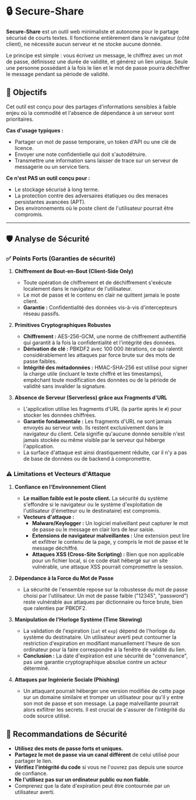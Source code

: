 # 🔒 Secure-Share

**Secure-Share** est un outil web minimaliste et autonome pour le partage sécurisé de courts textes. Il fonctionne entièrement dans le navigateur (côté client), ne nécessite aucun serveur et ne stocke aucune donnée.

Le principe est simple : vous écrivez un message, le chiffrez avec un mot de passe, définissez une durée de validité, et générez un lien unique. Seule une personne possédant à la fois le lien et le mot de passe pourra déchiffrer le message pendant sa période de validité.

## 🎯 Objectifs

Cet outil est conçu pour des partages d'informations sensibles à faible enjeu où la commodité et l'absence de dépendance à un serveur sont prioritaires.

**Cas d'usage typiques :**
- Partager un mot de passe temporaire, un token d'API ou une clé de licence.
- Envoyer une note confidentielle qui doit s'autodétruire.
- Transmettre une information sans laisser de trace sur un serveur de messagerie ou un service tiers.

**Ce n'est PAS un outil conçu pour :**
- Le stockage sécurisé à long terme.
- La protection contre des adversaires étatiques ou des menaces persistantes avancées (APT).
- Des environnements où le poste client de l'utilisateur pourrait être compromis.

---

## 🛡️ Analyse de Sécurité

### ✅ Points Forts (Garanties de sécurité)

1.  **Chiffrement de Bout-en-Bout (Client-Side Only)**
    - Toute opération de chiffrement et de déchiffrement s'exécute localement dans le navigateur de l'utilisateur.
    - Le mot de passe et le contenu en clair ne quittent jamais le poste client.
    - **Garantie :** Confidentialité des données vis-à-vis d'intercepteurs réseau passifs.

2.  **Primitives Cryptographiques Robustes**
    - **Chiffrement :** AES-256-GCM, une norme de chiffrement authentifié qui garantit à la fois la confidentialité et l'intégrité des données.
    - **Dérivation de clé :** PBKDF2 avec 100 000 itérations, ce qui ralentit considérablement les attaques par force brute sur des mots de passe faibles.
    - **Intégrité des métadonnées :** HMAC-SHA-256 est utilisé pour signer la charge utile (incluant le texte chiffré et les timestamps), empêchant toute modification des données ou de la période de validité sans invalider la signature.

3.  **Absence de Serveur (Serverless) grâce aux Fragments d'URL**
    - L'application utilise les fragments d'URL (la partie après le `#`) pour stocker les données chiffrées.
    - **Garantie fondamentale :** Les fragments d'URL ne sont jamais envoyés au serveur web. Ils restent exclusivement dans le navigateur du client. Cela signifie qu'aucune donnée sensible n'est jamais stockée ou même visible par le serveur qui héberge l'application.
    - La surface d'attaque est ainsi drastiquement réduite, car il n'y a pas de base de données ou de backend à compromettre.

### ⚠️ Limitations et Vecteurs d'Attaque

1.  **Confiance en l'Environnement Client**
    - **Le maillon faible est le poste client.** La sécurité du système s'effondre si le navigateur ou le système d'exploitation de l'utilisateur (l'émetteur ou le destinataire) est compromis.
    - **Vecteurs d'attaque :**
        - **Malware/Keylogger :** Un logiciel malveillant peut capturer le mot de passe ou le message en clair lors de leur saisie.
        - **Extensions de navigateur malveillantes :** Une extension peut lire et exfiltrer le contenu de la page, y compris le mot de passe et le message déchiffré.
        - **Attaques XSS (Cross-Site Scripting) :** Bien que non applicable pour un fichier local, si ce code était hébergé sur un site vulnérable, une attaque XSS pourrait compromettre la session.

2.  **Dépendance à la Force du Mot de Passe**
    - La sécurité de l'ensemble repose sur la robustesse du mot de passe choisi par l'utilisateur. Un mot de passe faible ("12345", "password") reste vulnérable aux attaques par dictionnaire ou force brute, bien que ralenties par PBKDF2.

3.  **Manipulation de l'Horloge Système (Time Skewing)**
    - La validation de l'expiration (`iat` et `exp`) dépend de l'horloge du système du destinataire. Un utilisateur averti peut contourner la restriction d'expiration en modifiant manuellement l'heure de son ordinateur pour la faire correspondre à la fenêtre de validité du lien.
    - **Conclusion :** La date d'expiration est une sécurité de "convenance", pas une garantie cryptographique absolue contre un acteur déterminé.

5.  **Attaques par Ingénierie Sociale (Phishing)**
    - Un attaquant pourrait héberger une version modifiée de cette page sur un domaine similaire et tromper un utilisateur pour qu'il y entre son mot de passe et son message. La page malveillante pourrait alors exfiltrer les secrets. Il est crucial de s'assurer de l'intégrité du code source utilisé.

## 📜 Recommandations de Sécurité

- **Utilisez des mots de passe forts et uniques.**
- **Partagez le mot de passe via un canal différent** de celui utilisé pour partager le lien.
- **Vérifiez l'intégrité du code** si vous ne l'ouvrez pas depuis une source de confiance.
- **Ne l'utilisez pas sur un ordinateur public ou non fiable.**
- Comprenez que la date d'expiration peut être contournée par un utilisateur averti.
